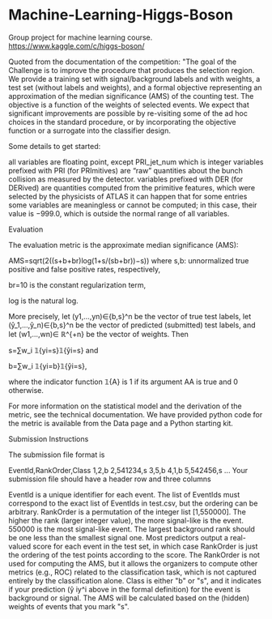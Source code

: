 # Machine-Learning-Higgs-Boson
Group project for machine learning course. 
https://www.kaggle.com/c/higgs-boson/

Quoted from the documentation of the competition:
"The goal of the Challenge is to improve the procedure that produces the selection region. We
provide a training set with signal/background labels and with weights, a test set (without labels
and weights), and a formal objective representing an approximation of the median significance
(AMS) of the counting test. The objective is a function of the weights of selected events. We
expect that significant improvements are possible by re-visiting some of the ad hoc choices in the
standard procedure, or by incorporating the objective function or a surrogate into the classifier
design.

Some details to get started:

all variables are floating point, except PRI_jet_num which is integer
variables prefixed with PRI (for PRImitives) are “raw” quantities about the bunch collision as measured by the detector.
variables prefixed with DER (for DERived) are quantities computed from the primitive features, which were selected by  the physicists of ATLAS
it can happen that for some entries some variables are meaningless or cannot be computed; in this case, their value is −999.0, which is outside the normal range of all variables.


Evaluation

The evaluation metric is the approximate median significance (AMS):

AMS=sqrt(2((s+b+br)log(1+s/(sb+br))−s))
where s,b: unnormalized true positive and false positive rates, respectively,

br=10 is the constant regularization term, 

log is the natural log.

More precisely, let (y1,…,yn)∈{b,s}^n be the vector of true test labels, let (ŷ_1,…,ŷ_n)∈{b,s}^n be the vector of predicted (submitted) test labels, and let (w1,…,wn)∈ ℝ^{+n} be the vector of weights. Then

s=∑w_i 𝟙{yi=s}𝟙{ŷi=s}
and

b=∑w_i 𝟙{yi=b}𝟙{ŷi=s},

where the indicator function 𝟙{A} is 1 if its argument AA is true and 0 otherwise.

For more information on the statistical model and the derivation of the metric, see the technical documentation. We have provided python code for the metric is available from the Data page and a Python starting kit.

Submission Instructions

The submission file format is 

EventId,RankOrder,Class
1,2,b
2,541234,s
3,5,b
4,1,b
5,542456,s
...
Your submission file should have a header row and three columns

EventId is a unique identifier for each event. The list of EventIds must correspond to the exact list of EventIds in test.csv, but the ordering can be arbitrary.
RankOrder is a permutation of the integer list [1,550000]. The higher the rank (larger integer value), the more signal-like is the event. 550000 is the most signal-like event. The largest background rank should be one less than the smallest signal one. Most predictors output a real-valued score for each event in the test set, in which case RankOrder is just the ordering of the test points according to the score. The RankOrder is not used for computing the AMS, but it allows the organizers to compute other metrics (e.g., ROC) related to the classification task, which is not captured entirely by the classification alone.
Class is either "b" or "s", and it indicates if your prediction (ŷ iy^i above in the formal definition) for the event is background or signal. The AMS will be calculated based on the (hidden) weights of events that you mark "s".
